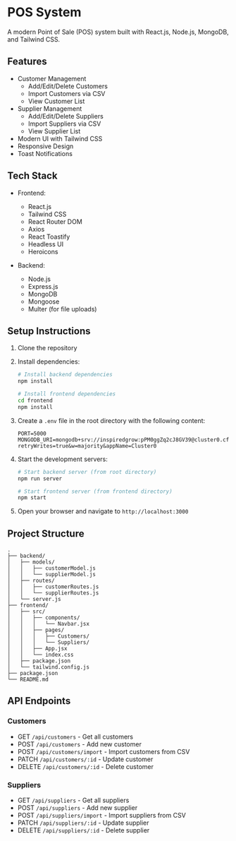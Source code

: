 # POS System

A modern Point of Sale (POS) system built with React.js, Node.js, MongoDB, and Tailwind CSS.

## Features

- Customer Management
  - Add/Edit/Delete Customers
  - Import Customers via CSV
  - View Customer List
- Supplier Management
  - Add/Edit/Delete Suppliers
  - Import Suppliers via CSV
  - View Supplier List
- Modern UI with Tailwind CSS
- Responsive Design
- Toast Notifications

## Tech Stack

- Frontend:
  - React.js
  - Tailwind CSS
  - React Router DOM
  - Axios
  - React Toastify
  - Headless UI
  - Heroicons

- Backend:
  - Node.js
  - Express.js
  - MongoDB
  - Mongoose
  - Multer (for file uploads)

## Setup Instructions

1. Clone the repository
2. Install dependencies:
   ```bash
   # Install backend dependencies
   npm install

   # Install frontend dependencies
   cd frontend
   npm install
   ```

3. Create a `.env` file in the root directory with the following content:
   ```
   PORT=5000
   MONGODB_URI=mongodb+srv://inspiredgrow:pPM0ggZq2cJ8GV39@cluster0.cfzsy.mongodb.net/?retryWrites=true&w=majority&appName=Cluster0
   ```

4. Start the development servers:
   ```bash
   # Start backend server (from root directory)
   npm run server

   # Start frontend server (from frontend directory)
   npm start
   ```

5. Open your browser and navigate to `http://localhost:3000`

## Project Structure

```
.
├── backend/
│   ├── models/
│   │   ├── customerModel.js
│   │   └── supplierModel.js
│   ├── routes/
│   │   ├── customerRoutes.js
│   │   └── supplierRoutes.js
│   └── server.js
├── frontend/
│   ├── src/
│   │   ├── components/
│   │   │   └── Navbar.jsx
│   │   ├── pages/
│   │   │   ├── Customers/
│   │   │   └── Suppliers/
│   │   ├── App.jsx
│   │   └── index.css
│   ├── package.json
│   └── tailwind.config.js
├── package.json
└── README.md
```

## API Endpoints

### Customers
- GET `/api/customers` - Get all customers
- POST `/api/customers` - Add new customer
- POST `/api/customers/import` - Import customers from CSV
- PATCH `/api/customers/:id` - Update customer
- DELETE `/api/customers/:id` - Delete customer

### Suppliers
- GET `/api/suppliers` - Get all suppliers
- POST `/api/suppliers` - Add new supplier
- POST `/api/suppliers/import` - Import suppliers from CSV
- PATCH `/api/suppliers/:id` - Update supplier
- DELETE `/api/suppliers/:id` - Delete supplier
